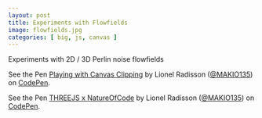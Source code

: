 ```yaml
---
layout: post
title: Experiments with Flowfields
image: flowfields.jpg
categories: [ big, js, canvas ]
---
```

<p>Experiments with 2D / 3D Perlin noise flowfields</p>
<p data-height="600" data-theme-id="dark" data-slug-hash="GZJZmQ" data-default-tab="result" data-user="MAKIO135" data-embed-version="2" data-pen-title="Playing with Canvas Clipping" data-preview="true" class="codepen">See the Pen <a href="http://codepen.io/MAKIO135/pen/GZJZmQ/">Playing with Canvas Clipping</a> by Lionel Radisson (<a href="http://codepen.io/MAKIO135">@MAKIO135</a>) on <a href="http://codepen.io">CodePen</a>.</p>
<script async src="https://production-assets.codepen.io/assets/embed/ei.js"></script>

<p data-height="600" data-theme-id="dark" data-slug-hash="YWYVNW" data-default-tab="result" data-user="MAKIO135" data-embed-version="2" data-pen-title="THREEJS x NatureOfCode" data-preview="true" class="codepen">See the Pen <a href="http://codepen.io/MAKIO135/pen/YWYVNW/">THREEJS x NatureOfCode</a> by Lionel Radisson (<a href="http://codepen.io/MAKIO135">@MAKIO135</a>) on <a href="http://codepen.io">CodePen</a>.</p>
<script async src="https://production-assets.codepen.io/assets/embed/ei.js"></script>
